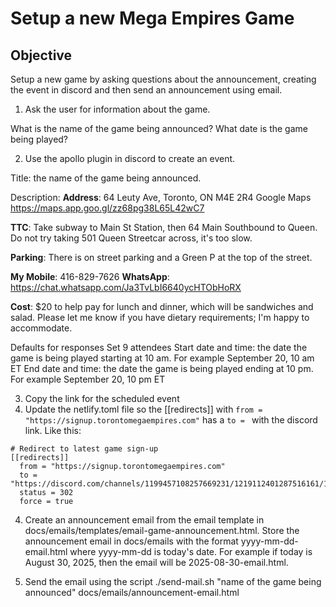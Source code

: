 # Setup a new Mega Empires Game

## Objective

Setup a new game by asking questions about the announcement, creating the event in discord and then send an announcement using email.

1. Ask the user for information about the game.

What is the name of the game being announced?
What date is the game being played?

2. Use the apollo plugin in discord to create an event.

Title: the name of the game being announced.

Description: 
**Address**: 64 Leuty Ave, Toronto, ON M4E 2R4
Google Maps https://maps.app.goo.gl/zz68pg38L65L42wC7

**TTC**: Take subway to Main St Station, then 64 Main Southbound to Queen. Do not try taking 501 Queen Streetcar across, it's too slow.

**Parking**: There is on street parking and a Green P at the top of the street.

**My Mobile**: 416-829-7626
**WhatsApp**: https://chat.whatsapp.com/Ja3TvLbI6640ycHTObHoRX

**Cost**: $20 to help pay for lunch and dinner, which will be sandwiches and salad. Please let me know if you have dietary requirements; I'm happy to accommodate.

Defaults for responses
Set 9 attendees
Start date and time: the date the game is being played starting at 10 am. For example September 20, 10 am ET
End date and time: the date the game is being played ending at 10 pm. For example September 20, 10 pm ET

3. Copy the link for the scheduled event
4. Update the netlify.toml file so the [[redirects]] with `from = "https://signup.torontomegaempires.com"` has a `to = ` with the discord link.
Like this:
```
# Redirect to latest game sign-up
[[redirects]]
  from = "https://signup.torontomegaempires.com"
  to = "https://discord.com/channels/1199457108257669231/1219112401287516161/1411428380305526886"
  status = 302
  force = true
```
4. Create an announcement email from the email template in docs/emails/templates/email-game-announcement.html. Store the announcement email in docs/emails with the format yyyy-mm-dd-email.html where yyyy-mm-dd is today's date. For example if today is August 30, 2025, then the email will be 2025-08-30-email.html.

5. Send the email using the script ./send-mail.sh "name of the game being announced" docs/emails/announcement-email.html
